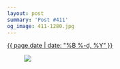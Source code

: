 ```yaml
---
layout: post
summary: 'Post #411'
og_image: 411-1280.jpg
---
```


<div class="post">
 <time>
  <a href="/411">
   {{ page.date | date: "%B %-d, %Y" }}
  </a>
 </time>
 <a href="/411">
  <figure data-taken="6/2/2015">
   <img sizes="(min-width: 700px) 50vw, calc(100vw - 2rem)" src="{{ site.assets_url }}/411-640.jpg" srcset="{{ site.assets_url }}/411-1280.jpg 1280w, {{ site.assets_url }}/411-960.jpg 960w, {{ site.assets_url }}/411-640.jpg 640w, {{ site.assets_url }}/411-320.jpg 320w"/>
  </figure>
 </a>
</div>
